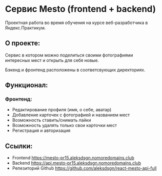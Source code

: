 # Сервис Mesto (frontend + backend)
Проектная работа во время обучения на курсе веб-разработчика в Яндекс.Практикум.

## О проекте:
Сервис в котором можно поделиться своими фотографиями интересных мест и открыть для себя новые.

Бэкенд и фронтенд расположены в соответсвующих директориях.

## Функционал:
### Фронтенд:
* Редактирование профиля (имя, о себе, аватар)
* Добавление карточек с фотографией и названием мест
* Возможность ставить/снимать лайки
* Возможность удалять только свои карточки мест
* Регистрация и авторизация

## Ссылки:
- Frontend https://mesto-pr15.aleksdsgn.nomoredomains.club
- Backend https://api.mesto-pr15.aleksdsgn.nomoredomains.club
- Репезиторий Github https://github.com/aleksdsgn/react-mesto-api-full
